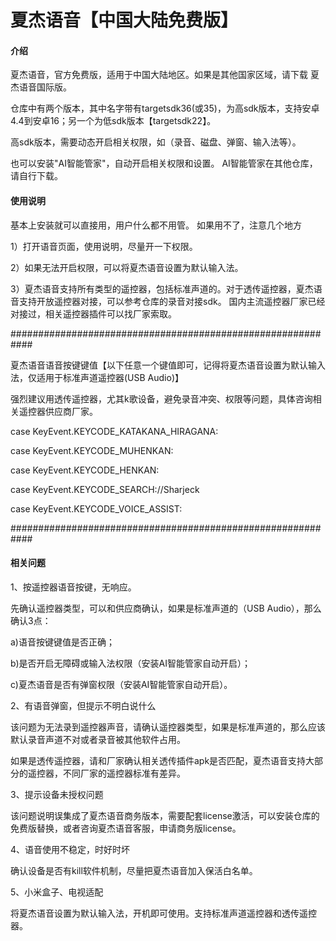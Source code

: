 # 夏杰语音【中国大陆免费版】

#### 介绍

夏杰语音，官方免费版，适用于中国大陆地区。如果是其他国家区域，请下载 夏杰语音国际版。

仓库中有两个版本，其中名字带有targetsdk36(或35)，为高sdk版本，支持安卓4.4到安卓16；另一个为低sdk版本【targetsdk22】。

高sdk版本，需要动态开启相关权限，如（录音、磁盘、弹窗、输入法等）。

也可以安装"AI智能管家"，自动开启相关权限和设置。 AI智能管家在其他仓库，请自行下载。

#### 使用说明

基本上安装就可以直接用，用户什么都不用管。 如果用不了，注意几个地方

1）打开语音页面，使用说明，尽量开一下权限。

2）如果无法开启权限，可以将夏杰语音设置为默认输入法。

3）夏杰语音支持所有类型的遥控器，包括标准声道的。对于透传遥控器，夏杰语音支持开放遥控器对接，可以参考仓库的录音对接sdk。 国内主流遥控器厂家已经对接过，相关遥控器插件可以找厂家索取。

############################################################

夏杰语音语音按键键值【以下任意一个键值即可，记得将夏杰语音设置为默认输入法，仅适用于标准声道遥控器(USB Audio)】

强烈建议用透传遥控器，尤其k歌设备，避免录音冲突、权限等问题，具体咨询相关遥控器供应商厂家。

case KeyEvent.KEYCODE_KATAKANA_HIRAGANA:

case KeyEvent.KEYCODE_MUHENKAN:

case KeyEvent.KEYCODE_HENKAN:

case KeyEvent.KEYCODE_SEARCH://Sharjeck

case KeyEvent.KEYCODE_VOICE_ASSIST:

############################################################

#### 相关问题

1、按遥控器语音按键，无响应。

先确认遥控器类型，可以和供应商确认，如果是标准声道的（USB Audio），那么确认3点：

a)语音按键键值是否正确；

b)是否开启无障碍或输入法权限（安装AI智能管家自动开启）；

c)夏杰语音是否有弹窗权限（安装AI智能管家自动开启）。

2、有语音弹窗，但提示不明白说什么

该问题为无法录到遥控器声音，请确认遥控器类型，如果是标准声道的，那么应该默认录音声道不对或者录音被其他软件占用。

如果是透传遥控器，请和厂家确认相关透传插件apk是否匹配，夏杰语音支持大部分的遥控器，不同厂家的遥控器标准有差异。

3、提示设备未授权问题

该问题说明误集成了夏杰语音商务版本，需要配套license激活，可以安装仓库的免费版替换，或者咨询夏杰语音客服，申请商务版license。

4、语音使用不稳定，时好时坏

确认设备是否有kill软件机制，尽量把夏杰语音加入保活白名单。

5、小米盒子、电视适配

将夏杰语音设置为默认输入法，开机即可使用。支持标准声道遥控器和透传遥控器。

